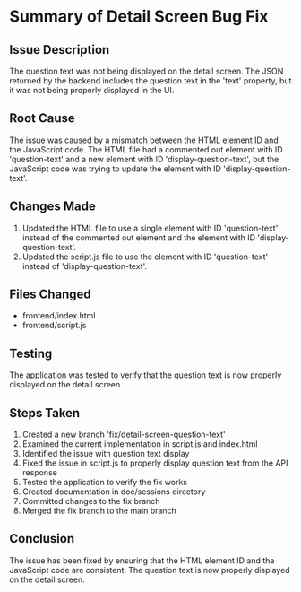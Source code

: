 # Summary of Detail Screen Bug Fix

## Issue Description
The question text was not being displayed on the detail screen. The JSON returned by the backend includes the question text in the 'text' property, but it was not being properly displayed in the UI.

## Root Cause
The issue was caused by a mismatch between the HTML element ID and the JavaScript code. The HTML file had a commented out element with ID 'question-text' and a new element with ID 'display-question-text', but the JavaScript code was trying to update the element with ID 'display-question-text'.

## Changes Made
1. Updated the HTML file to use a single element with ID 'question-text' instead of the commented out element and the element with ID 'display-question-text'.
2. Updated the script.js file to use the element with ID 'question-text' instead of 'display-question-text'.

## Files Changed
- frontend/index.html
- frontend/script.js

## Testing
The application was tested to verify that the question text is now properly displayed on the detail screen.

## Steps Taken
1. Created a new branch 'fix/detail-screen-question-text'
2. Examined the current implementation in script.js and index.html
3. Identified the issue with question text display
4. Fixed the issue in script.js to properly display question text from the API response
5. Tested the application to verify the fix works
6. Created documentation in doc/sessions directory
7. Committed changes to the fix branch
8. Merged the fix branch to the main branch

## Conclusion
The issue has been fixed by ensuring that the HTML element ID and the JavaScript code are consistent. The question text is now properly displayed on the detail screen.